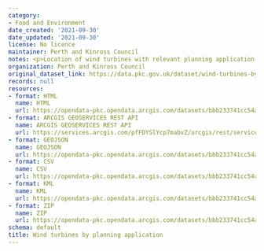 ```yaml
---
category:
- Food and Environment
date_created: '2021-09-30'
date_updated: '2021-09-30'
license: No licence
maintainer: Perth and Kinross Council
notes: <p>Location of wind turbines with relevant planning application information.</p>
organization: Perth and Kinross Council
original_dataset_link: https://data.pkc.gov.uk/dataset/wind-turbines-by-planning-application
records: null
resources:
- format: HTML
  name: HTML
  url: https://opendata-pkc.opendata.arcgis.com/datasets/bbb233741cc54ad9bf545ac30cf908f6_0
- format: ARCGIS GEOSERVICES REST API
  name: ARCGIS GEOSERVICES REST API
  url: https://services.arcgis.com/pfFDYSlYcp7mabvZ/arcgis/rest/services/Wind_turbines_by_planning_application/FeatureServer/0
- format: GEOJSON
  name: GEOJSON
  url: https://opendata-pkc.opendata.arcgis.com/datasets/bbb233741cc54ad9bf545ac30cf908f6_0.geojson?outSR=%7B%22latestWkid%22%3A27700%2C%22wkid%22%3A27700%7D
- format: CSV
  name: CSV
  url: https://opendata-pkc.opendata.arcgis.com/datasets/bbb233741cc54ad9bf545ac30cf908f6_0.csv?outSR=%7B%22latestWkid%22%3A27700%2C%22wkid%22%3A27700%7D
- format: KML
  name: KML
  url: https://opendata-pkc.opendata.arcgis.com/datasets/bbb233741cc54ad9bf545ac30cf908f6_0.kml?outSR=%7B%22latestWkid%22%3A27700%2C%22wkid%22%3A27700%7D
- format: ZIP
  name: ZIP
  url: https://opendata-pkc.opendata.arcgis.com/datasets/bbb233741cc54ad9bf545ac30cf908f6_0.zip?outSR=%7B%22latestWkid%22%3A27700%2C%22wkid%22%3A27700%7D
schema: default
title: Wind turbines by planning application
---
```

